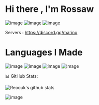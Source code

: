 # Hi there , I'm Rossaw

![image](https://camo.githubusercontent.com/253fd89681af1e82dbdc33281e7e112d064a43902f43d41849ca03c8d4e04f15/68747470733a2f2f696d672e736869656c64732e696f2f62616467652f76657273696f6e2d31372e31302e323032312d696e666f726d6174696f6e616c)
![image](https://camo.githubusercontent.com/256aa46b91d08cd666256fb4b431de5c3c6d7c61f26ca9e417d340d9fd0b2378/68747470733a2f2f6b6f6d617265762e636f6d2f67687076632f3f757365726e616d653d7265636570656673616e65736926636f6c6f723d726564)
![image](https://camo.githubusercontent.com/0c01d228b7a343245206387d52e862e34569284cdb443749f4a47a842421a601/68747470733a2f2f696d672e736869656c64732e696f2f62616467652f6275696c642d70617373696e672d73756363657373)

Servers : https://discord.gg/marino

# Languages I Made
![image](https://camo.githubusercontent.com/6e8ce928be6e5866e27140eb0bb25479b52137d75ee0196e7b67c91038a9abc3/68747470733a2f2f696d672e736869656c64732e696f2f62616467652f2d4a6176615363726970742d3035313232413f7374796c653d666c6174266c6f676f3d6a617661736372697074)
![image](https://camo.githubusercontent.com/c8d13e1c596a6726b1da8475a9299fac133f95ef009083b48be01f975a44987e/68747470733a2f2f696d672e736869656c64732e696f2f62616467652f2d48544d4c2d3035313232413f7374796c653d666c6174266c6f676f3d48544d4c35)
![image](https://camo.githubusercontent.com/202a58d250ff1d21ee70433e0070b55f8fed747f8883c1750742aa791b1ad871/68747470733a2f2f696d672e736869656c64732e696f2f62616467652f2d4769744875622d3035313232413f7374796c653d666c6174266c6f676f3d676974687562)
![image](https://camo.githubusercontent.com/1ca4fca85fcdf590edd7002c02ded299502daa79309d0656859b69d55a1c1fa9/68747470733a2f2f696d672e736869656c64732e696f2f62616467652f2d56697375616c25323053747564696f253230436f64652d3035313232413f7374796c653d666c6174266c6f676f3d76697375616c2d73747564696f2d636f6465266c6f676f436f6c6f723d303037414343)


📊 GitHub Stats:

![Reocuk's github stats](https://github-readme-stats.vercel.app/api?username=Reocuk&show_icons=true&theme=radical)

![image](https://camo.githubusercontent.com/01396b7ea52fbbac89f210862456452dde31c2b013354d8c5156d0bdb23d0978/68747470733a2f2f6769746875622d70726f66696c652d74726f7068792e76657263656c2e6170702f3f757365726e616d653d7265636570656673616e657369267468656d653d7261646963616c)
